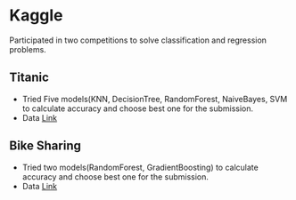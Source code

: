 # Kaggle
Participated in two competitions to solve classification and regression problems. 

## Titanic
* Tried Five models(KNN, DecisionTree, RandomForest, NaiveBayes, SVM to calculate accuracy and choose best one for the submission.
* Data [Link](https://www.kaggle.com/c/titanic/data)

## Bike Sharing 
* Tried two models(RandomForest, GradientBoosting) to calculate accuracy and choose best one for the submission. 
* Data [Link](https://www.kaggle.com/c/bike-sharing-demand/data)
